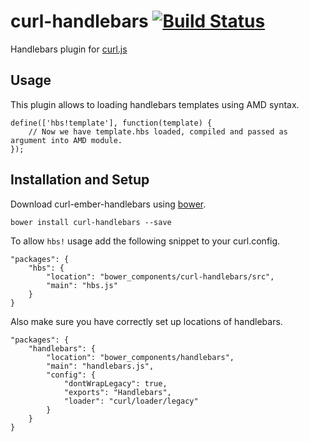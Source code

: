 curl-handlebars [![Build Status](https://travis-ci.org/jsedlacek/curl-handlebars.png)](https://travis-ci.org/jsedlacek/curl-handlebars)
=========

Handlebars plugin for [curl.js](https://github.com/cujojs/curl)

Usage
-----

This plugin allows to loading handlebars templates using AMD syntax.

```
define(['hbs!template'], function(template) {
    // Now we have template.hbs loaded, compiled and passed as argument into AMD module.
});
```

Installation and Setup
----------------------
Download curl-ember-handlebars using [bower](http://bower.io/).
```
bower install curl-handlebars --save
```

To allow `hbs!` usage add the following snippet to your curl.config.
```
"packages": {
    "hbs": {
        "location": "bower_components/curl-handlebars/src",
        "main": "hbs.js"
    }
}
```

Also make sure you have correctly set up locations of handlebars.
```
"packages": {
    "handlebars": {
        "location": "bower_components/handlebars",
        "main": "handlebars.js",
        "config": {
            "dontWrapLegacy": true,
            "exports": "Handlebars",
            "loader": "curl/loader/legacy"
        }
    }
}
```
